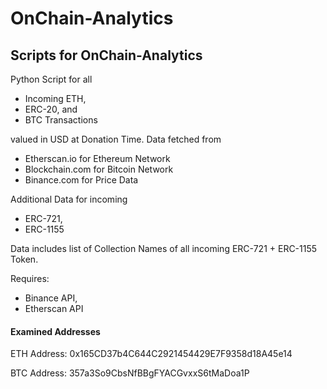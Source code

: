 # OnChain-Analytics
## Scripts for OnChain-Analytics

Python Script for all 

* Incoming ETH,
* ERC-20, and
* BTC Transactions

valued in USD at Donation Time. Data fetched from 

* Etherscan.io  for Ethereum Network
* Blockchain.com for Bitcoin Network
* Binance.com for Price Data

Additional Data for incoming

* ERC-721,
* ERC-1155
  
Data includes list of Collection Names of all incoming ERC-721 + ERC-1155 Token.

Requires:
* Binance API,
* Etherscan API

#### Examined Addresses
ETH Address: 0x165CD37b4C644C2921454429E7F9358d18A45e14

BTC Address: 357a3So9CbsNfBBgFYACGvxxS6tMaDoa1P
